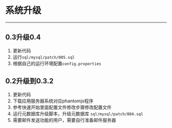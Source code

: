 <h1> 系统升级 </h1>

---
## 0.3升级0.4
1. 更新代码
2. 运行<code>sql/mysql/patch/005.sql</code>
3. 根据自己的运行环境配置<code>config.properties</code>

## 0.2升级到0.3.2

1. 更新代码
2. 下载应用服务器系统对应phantomjs程序
3. 参考快速开始里面配置文件修改步骤修改配置文件
4. 运行元数据库升级脚本，升级元数据库 <code>sql/mysql/patch/004.sql  </code>
5. 需要邮件发送功能的用户，需要自行准备邮件服务器

